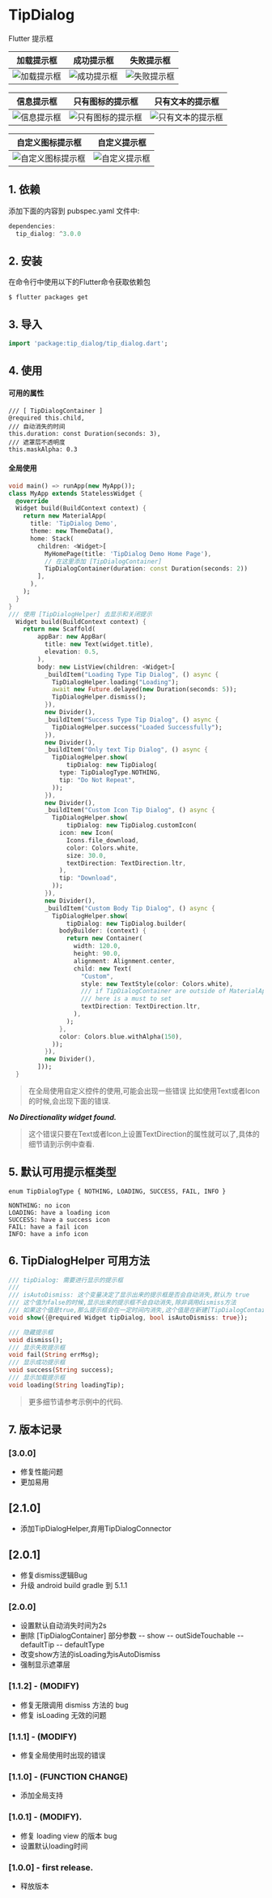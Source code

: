 # TipDialog

Flutter 提示框

| 加载提示框 | 成功提示框 | 失败提示框 |
| --- | --- | --- |
|  ![加载提示框](https://raw.githubusercontent.com/inRush/Resources/master/images/tip-dialog/loading.jpeg) | ![成功提示框](https://raw.githubusercontent.com/inRush/Resources/master/images/tip-dialog/success.jpeg)| ![失败提示框](https://raw.githubusercontent.com/inRush/Resources/master/images/tip-dialog/failed.jpeg) |


| 信息提示框 | 只有图标的提示框 | 只有文本的提示框  |
| --- | --- | --- |
| ![信息提示框](https://raw.githubusercontent.com/inRush/Resources/master/images/tip-dialog/info.jpeg)| ![只有图标的提示框](https://raw.githubusercontent.com/inRush/Resources/master/images/tip-dialog/only-icon.jpeg)| ![只有文本的提示框](https://raw.githubusercontent.com/inRush/Resources/master/images/tip-dialog/only-text.jpeg)|


| 自定义图标提示框 | 自定义提示框 |
| --- | --- |
| ![自定义图标提示框](https://raw.githubusercontent.com/inRush/Resources/master/images/tip-dialog/custom-icon.jpeg)| ![自定义提示框](https://raw.githubusercontent.com/inRush/Resources/master/images/tip-dialog/custom-body.jpeg)|



## 1. 依赖
添加下面的内容到 pubspec.yaml 文件中:

``` dart
dependencies:
  tip_dialog: ^3.0.0
```

## 2. 安装
在命令行中使用以下的Flutter命令获取依赖包
```
$ flutter packages get
```

## 3. 导入

```dart
import 'package:tip_dialog/tip_dialog.dart';
```
## 4. 使用
#### 可用的属性

```
/// [ TipDialogContainer ]
@required this.child,
/// 自动消失的时间
this.duration: const Duration(seconds: 3),
/// 遮罩层不透明度
this.maskAlpha: 0.3
```

#### 全局使用
```dart
void main() => runApp(new MyApp());
class MyApp extends StatelessWidget {
  @override
  Widget build(BuildContext context) {
    return new MaterialApp(
      title: 'TipDialog Demo',
      theme: new ThemeData(),
      home: Stack(
        children: <Widget>[
          MyHomePage(title: 'TipDialog Demo Home Page'),
          // 在这里添加 [TipDialogContainer] 
          TipDialogContainer(duration: const Duration(seconds: 2))
        ],
      ),
    );
  }
}
/// 使用 [TipDialogHelper] 去显示和关闭提示
  Widget build(BuildContext context) {
    return new Scaffold(
        appBar: new AppBar(
          title: new Text(widget.title),
          elevation: 0.5,
        ),
        body: new ListView(children: <Widget>[
          _buildItem("Loading Type Tip Dialog", () async {
            TipDialogHelper.loading("Loading");
            await new Future.delayed(new Duration(seconds: 5));
            TipDialogHelper.dismiss();
          }),
          new Divider(),
          _buildItem("Success Type Tip Dialog", () async {
            TipDialogHelper.success("Loaded Successfully");
          }),
          new Divider(),
          _buildItem("Only text Tip Dialog", () async {
            TipDialogHelper.show(
                tipDialog: new TipDialog(
              type: TipDialogType.NOTHING,
              tip: "Do Not Repeat",
            ));
          }),
          new Divider(),
          _buildItem("Custom Icon Tip Dialog", () async {
            TipDialogHelper.show(
                tipDialog: new TipDialog.customIcon(
              icon: new Icon(
                Icons.file_download,
                color: Colors.white,
                size: 30.0,
                textDirection: TextDirection.ltr,
              ),
              tip: "Download",
            ));
          }),
          new Divider(),
          _buildItem("Custom Body Tip Dialog", () async {
            TipDialogHelper.show(
                tipDialog: new TipDialog.builder(
              bodyBuilder: (context) {
                return new Container(
                  width: 120.0,
                  height: 90.0,
                  alignment: Alignment.center,
                  child: new Text(
                    "Custom",
                    style: new TextStyle(color: Colors.white),
                    /// if TipDialogContainer are outside of MaterialApp,
                    /// here is a must to set
                    textDirection: TextDirection.ltr,
                  ),
                );
              },
              color: Colors.blue.withAlpha(150),
            ));
          }),
          new Divider(),
        ]));
  }
```
>在全局使用自定义控件的使用,可能会出现一些错误
>比如使用Text或者Icon的时候,会出现下面的错误.

***No Directionality widget found.***

>这个错误只要在Text或者Icon上设置TextDirection的属性就可以了,具体的细节请到示例中查看.

## 5. 默认可用提示框类型
```
enum TipDialogType { NOTHING, LOADING, SUCCESS, FAIL, INFO }

NONTHING: no icon
LOADING: have a loading icon
SUCCESS: have a success icon
FAIL: have a fail icon
INFO: have a info icon
```
## 6. TipDialogHelper 可用方法

```dart
/// tipDialog: 需要进行显示的提示框
///
/// isAutoDismiss: 这个变量决定了显示出来的提示框是否会自动消失,默认为 true
/// 这个值为false的时候,显示出来的提示框不会自动消失,除非调用dismiss方法
/// 如果这个值是true,那么提示框会在一定时间内消失,这个值是在新建[TipDialogContainer]的时候设置的.
void show({@required Widget tipDialog, bool isAutoDismiss: true});

/// 隐藏提示框
void dismiss();
/// 显示失败提示框
void fail(String errMsg);
/// 显示成功提示框
void success(String success);
/// 显示加载提示框
void loading(String loadingTip);
```

>更多细节请参考示例中的代码.

## 7. 版本记录

### [3.0.0]

* 修复性能问题
* 更加易用

## [2.1.0]

* 添加TipDialogHelper,弃用TipDialogConnector

## [2.0.1]

* 修复dismiss逻辑Bug
* 升级 android build gradle 到 5.1.1

### [2.0.0] 

* 设置默认自动消失时间为2s
* 删除 [TipDialogContainer] 部分参数
    -- show
    -- outSideTouchable
    -- defaultTip
    -- defaultType
* 改变show方法的isLoading为isAutoDismiss
* 强制显示遮罩层

### [1.1.2] - (MODIFY)

* 修复无限调用 dismiss 方法的 bug
* 修复 isLoading 无效的问题

### [1.1.1] - (MODIFY)

* 修复全局使用时出现的错误

### [1.1.0] - (FUNCTION CHANGE)

* 添加全局支持

### [1.0.1] - (MODIFY).

* 修复 loading view 的版本 bug
* 设置默认loading时间

### [1.0.0] - first release.

* 释放版本
